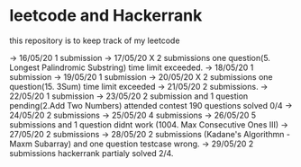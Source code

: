 # leetcode and Hackerrank
this repository is to keep track of my leetcode 

-> 16/05/20	  1 submission
-> 17/05/20 X 2 submissions one question(5. Longest Palindromic Substring) time limit exceeded.
-> 18/05/20   1 submission
-> 19/05/20   1 submission
-> 20/05/20 X 2 submissions one question(15. 3Sum) time limit exceeded
-> 21/05/20   2 submissions.
-> 22/05/20   1 submission
-> 23/05/20   2 submission and 1 question pending(2.Add Two Numbers)
              attended contest 190 questions solved 0/4 
-> 24/05/20   2 submissions
-> 25/05/20   4 submissions
-> 26/05/20   5 submissions and 1 question didnt work (1004. Max Consecutive Ones III)
-> 27/05/20   2 submissions
-> 28/05/20   2 submissions (Kadane's Algorithmn - Maxm Subarray) and one question testcase wrong.
-> 29/05/20   2 submissions 
              hackerrank partialy solved 2/4.






